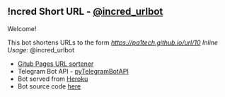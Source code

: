 ## !ncred Short URL - [@incred_urlbot](https://telegram.me/incred_urlbot)
Welcome!

This bot shortens URLs to the form _https://pa1tech.github.io/url/10_
*Inline Usage:* @incred_urlbot <url>

* [Gitub Pages URL sortener](https://github.com/nelsontky/gh-pages-url-shortener)
* Telegram Bot API - [pyTelegramBotAPI](https://github.com/eternnoir/pyTelegramBotAPI)
* Bot served from [Heroku](https://www.heroku.com)
* Bot source code [here](https://github.com/pa1tech/url/tree/master/incred_urlbot)